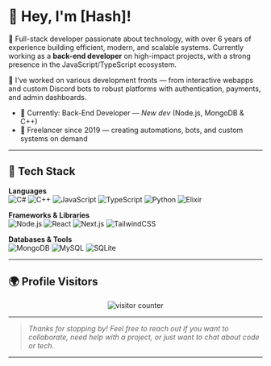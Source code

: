# 👋 Hey, I'm [Hash]!

🎯 Full-stack developer passionate about technology, with over 6 years of experience building efficient, modern, and scalable systems. Currently working as a **back-end developer** on high-impact projects, with a strong presence in the JavaScript/TypeScript ecosystem.

🚀 I've worked on various development fronts — from interactive webapps and custom Discord bots to robust platforms with authentication, payments, and admin dashboards.

- 🏢 Currently: Back-End Developer — *New dev* (Node.js, MongoDB & C++)  
- 🔧 Freelancer since 2019 — creating automations, bots, and custom systems on demand  

---

## 🧰 Tech Stack

**Languages**  
![C#](https://img.shields.io/badge/C%23-239120?style=flat-square&logo=c-sharp&logoColor=white)
![C++](https://img.shields.io/badge/C++-00599C?style=flat-square&logo=c%2B%2B&logoColor=white)
![JavaScript](https://img.shields.io/badge/JavaScript-F7DF1E?style=flat-square&logo=javascript&logoColor=000)
![TypeScript](https://img.shields.io/badge/TypeScript-3178C6?style=flat-square&logo=typescript&logoColor=white)
![Python](https://img.shields.io/badge/Python-3776AB?style=flat-square&logo=python&logoColor=white)
![Elixir](https://img.shields.io/badge/Elixir-4B275F?style=flat-square&logo=elixir&logoColor=white)

**Frameworks & Libraries**  
![Node.js](https://img.shields.io/badge/Node.js-339933?style=flat-square&logo=node.js&logoColor=white)
![React](https://img.shields.io/badge/React-61DAFB?style=flat-square&logo=react&logoColor=000)
![Next.js](https://img.shields.io/badge/Next.js-000?style=flat-square&logo=next.js)
![TailwindCSS](https://img.shields.io/badge/TailwindCSS-06B6D4?style=flat-square&logo=tailwind-css&logoColor=white)

**Databases & Tools**  
![MongoDB](https://img.shields.io/badge/MongoDB-47A248?style=flat-square&logo=mongodb&logoColor=white)
![MySQL](https://img.shields.io/badge/MySQL-005C84?style=flat-square&logo=mysql&logoColor=white)
![SQLite](https://img.shields.io/badge/SQLite-003B57?style=flat-square&logo=sqlite&logoColor=white)

---

## 🌍 Profile Visitors

<p align="center">
  <img src="https://count.getloli.com/get/@hash-fy?theme=rule34" alt="visitor counter"/>
</p>

---

> _Thanks for stopping by! Feel free to reach out if you want to collaborate, need help with a project, or just want to chat about code or tech._

---
